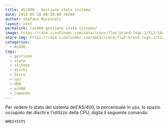 ```yaml
---
title: AS/400 - Gestione stato sistema
date: 2018-05-10 08:50:00 +0200
author: Stefano Marzorati
layout: post
permalink: /as400-gestione-stato-sistema/
image: https://cdn4.iconfinder.com/data/icons/flat-brand-logo-2/512/ibm-256.png
share-img: https://cdn4.iconfinder.com/data/icons/flat-brand-logo-2/512/ibm-256.png
categories:
  - AS400
tags:
  - gestione
  - stato
  - sistema
  - dischi
  - disco
  - cpu
  - HDD
  - as400
  - comando
---
```

Per vedere lo stato del sistema dell'AS/400, la percentuale in uso, lo spazio occupato dei dischi e l'utilizzo della CPU, digita il seguente comando:   

	WRKSYSSTS